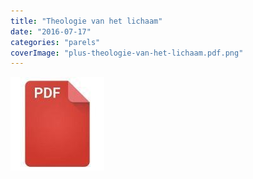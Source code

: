 ```yaml
---
title: "Theologie van het lichaam"
date: "2016-07-17"
categories: "parels"
coverImage: "plus-theologie-van-het-lichaam.pdf.png"
---
```


<!--more-->

[![pdf](images/2bdd26a893f94f1d69b5a89ee751a599-150x150.jpg)](https://storage.googleapis.com/geloven-leren/printerboekjes/plus-theologie-van-het-lichaam.pdf)
